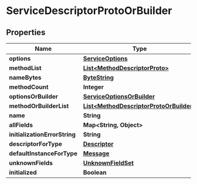 # ServiceDescriptorProtoOrBuilder

## Properties
Name | Type | Description | Notes
------------ | ------------- | ------------- | -------------
**options** | [**ServiceOptions**](ServiceOptions.md) |  |  [optional]
**methodList** | [**List&lt;MethodDescriptorProto&gt;**](MethodDescriptorProto.md) |  |  [optional]
**nameBytes** | [**ByteString**](ByteString.md) |  |  [optional]
**methodCount** | **Integer** |  |  [optional]
**optionsOrBuilder** | [**ServiceOptionsOrBuilder**](ServiceOptionsOrBuilder.md) |  |  [optional]
**methodOrBuilderList** | [**List&lt;MethodDescriptorProtoOrBuilder&gt;**](MethodDescriptorProtoOrBuilder.md) |  |  [optional]
**name** | **String** |  |  [optional]
**allFields** | **Map&lt;String, Object&gt;** |  |  [optional]
**initializationErrorString** | **String** |  |  [optional]
**descriptorForType** | [**Descriptor**](Descriptor.md) |  |  [optional]
**defaultInstanceForType** | [**Message**](Message.md) |  |  [optional]
**unknownFields** | [**UnknownFieldSet**](UnknownFieldSet.md) |  |  [optional]
**initialized** | **Boolean** |  |  [optional]
